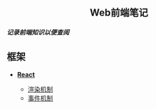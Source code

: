 ## <center>Web前端笔记</center>


##### 记录前端知识以便查阅

框架
-

- [**React**](docs/React/README.md)

  - [渲染机制](docs/React/render/firstRender.md)
  - [事件机制](docs/React/event/register.md)

